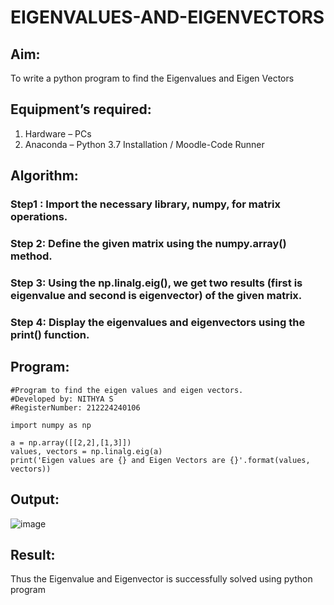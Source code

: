 # EIGENVALUES-AND-EIGENVECTORS
## Aim:
To write a python program to find the Eigenvalues and Eigen Vectors
## Equipment’s required:
1. 	Hardware – PCs
2. 	Anaconda – Python 3.7 Installation / Moodle-Code Runner
## Algorithm:
### Step1 : Import the necessary library, numpy, for matrix operations.
### Step 2: Define the given matrix using the numpy.array() method.
### Step 3: Using the np.linalg.eig(),  we get two results (first is eigenvalue and second is eigenvector) of the given matrix.
### Step 4:  Display the eigenvalues and eigenvectors using the print() function.

## Program:

    #Program to find the eigen values and eigen vectors.
    #Developed by: NITHYA S
    #RegisterNumber: 212224240106

    import numpy as np

    a = np.array([[2,2],[1,3]])
    values, vectors = np.linalg.eig(a)
    print('Eigen values are {} and Eigen Vectors are {}'.format(values, vectors))

## Output:
![image](https://github.com/user-attachments/assets/50a97222-6d8c-4c8e-b3bf-631107a01b4e)

## Result:
Thus the Eigenvalue and Eigenvector is successfully solved using python program
